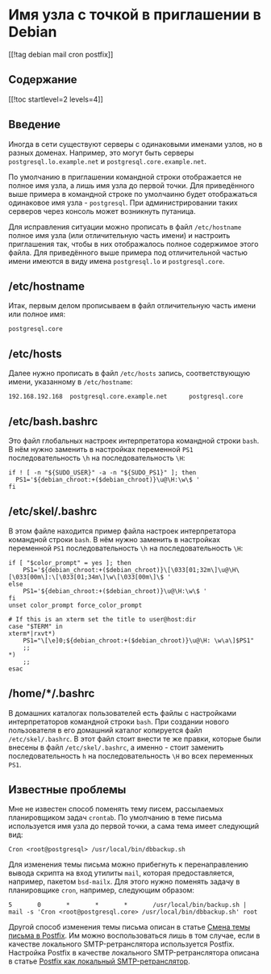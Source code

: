 Имя узла с точкой в приглашении в Debian
========================================

[[!tag debian mail cron postfix]]

Содержание
----------

[[!toc startlevel=2 levels=4]]

Введение
--------

Иногда в сети существуют серверы с одинаковыми именами узлов, но в разных доменах. Например, это могут быть серверы `postgresql.lo.example.net` и `postgresql.core.example.net`.

По умолчанию в приглашении командной строки отображается не полное имя узла, а лишь имя узла до первой точки. Для приведённого выше примера в командной строке по умолчаиню будет отображаться одинаковое имя узла - `postgresql`. При администрировании таких серверов через консоль может возникнуть путаница.

Для исправления ситуации можно прописать в файл `/etc/hostname` полное имя узла (или отличительную часть имени) и настроить приглашения так, чтобы в них отображалось полное содержимое этого файла. Для приведённого выше примера под отличительной частью имени имеются в виду имена `postgresql.lo` и `postgresql.core`.

/etc/hostname
-------------

Итак, первым делом прописываем в файл отличительную часть имени или полное имя:

    postgresql.core

/etc/hosts
----------

Далее нужно прописать в файл `/etc/hosts` запись, соответствующую имени, указанному в `/etc/hostname`:

    192.168.192.168  postgresql.core.example.net      postgresql.core

/etc/bash.bashrc
----------------

Это файл глобальных настроек интерпретатора командной строки `bash`. В нём нужно заменить в настройках переменной `PS1` последовательность `\h` на последовательность `\H`:

    if ! [ -n "${SUDO_USER}" -a -n "${SUDO_PS1}" ]; then
      PS1='${debian_chroot:+($debian_chroot)}\u@\H:\w\$ '
    fi

/etc/skel/.bashrc
-----------------

В этом файле находится пример файла настроек интерпретатора командной строки `bash`. В нём нужно заменить в настройках переменной `PS1` последовательность `\h` на последовательность `\H`:

    if [ "$color_prompt" = yes ]; then
        PS1='${debian_chroot:+($debian_chroot)}\[\033[01;32m\]\u@\H\[\033[00m\]:\[\033[01;34m\]\w\[\033[00m\]\$ '
    else
        PS1='${debian_chroot:+($debian_chroot)}\u@\H:\w\$ '
    fi
    unset color_prompt force_color_prompt
    
    # If this is an xterm set the title to user@host:dir
    case "$TERM" in
    xterm*|rxvt*)
        PS1="\[\e]0;${debian_chroot:+($debian_chroot)}\u@\H: \w\a\]$PS1"
        ;;
    *)
        ;;
    esac

/home/*/.bashrc
---------------

В домашних каталогах пользователей есть файлы с настройками интерпретаторов командной строки `bash`. При создании нового пользователя в его домашний каталог копируется файл `/etc/skel/.bashrc`. В этот файл стоит внести те же правки, которые были внесены в файл `/etc/skel/.bashrc`, а именно - стоит заменить последовательность `h` на последовательность `\H` во всех переменных `PS1`.

Известные проблемы
------------------

Мне не известен способ поменять тему писем, рассылаемых планировщиком задач `crontab`. По умолчанию в теме письма используется имя узла до первой точки, а сама тема имеет следующий вид:

    Cron <root@postgresql> /usr/local/bin/dbbackup.sh

Для изменения темы письма можно прибегнуть к перенаправлению вывода скрипта на вход утилиты `mail`, которая предоставляется, например, пакетом `bsd-mailx`. Для этого нужно поменять задачу в планировщике `cron`, например, следующим образом:

    5       0       *       *       *       /usr/local/bin/backup.sh | mail -s 'Cron <root@postgresql.core> /usr/local/bin/dbbackup.sh' root

Другой способ изменения темы письма описан в статье [Смена темы письма в Postfix](http://stupin.su/blog/postfix-subject/). Им можно воспользоваться лишь в том случае, если в качестве локального SMTP-ретранслятора используется Postfix. Настройка Postfix в качестве локального SMTP-ретранслятора описана в статье [Postfix как локальный SMTP-ретранслятор](http://stupin.su/blog/postfix-relay/).
